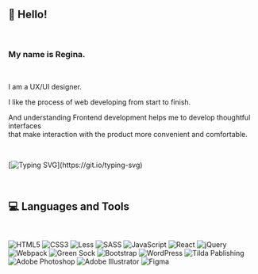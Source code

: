 ## 👋 Hello! 

<br>

### My name is Regina.

<br>

I am a UX/UI designer.

I like the process of web developing from start to finish.

And understanding Frontend development helps me to develop thoughtful interfaces <br> that make interaction with the product more convenient and comfortable.

<br>

[![Typing SVG](https://readme-typing-svg.demolab.com?font=Segoe+UI&size=18&pause=1000&color=CAD5DCF0&width=380&lines=Welcome+to+my+GitHub+profile!)](https://git.io/typing-svg)

<br>

## 💻 Languages and Tools

<br>

  ![HTML5](https://img.shields.io/badge/html5-%23E34F26.svg?style=for-the-badge&logo=html5&logoColor=white)
  ![CSS3](https://img.shields.io/badge/css3-%231572B6.svg?style=for-the-badge&logo=css3&logoColor=white)
  ![Less](https://img.shields.io/badge/less-2B4C80?style=for-the-badge&logo=less&logoColor=white)
  ![SASS](https://img.shields.io/badge/SASS-hotpink.svg?style=for-the-badge&logo=SASS&logoColor=white)
  ![JavaScript](https://img.shields.io/badge/javascript-%23323330.svg?style=for-the-badge&logo=javascript&logoColor=%23F7DF1E)
  ![React](https://img.shields.io/badge/react-%2320232a.svg?style=for-the-badge&logo=react&logoColor=%2361DAFB)
  ![jQuery](https://img.shields.io/badge/jQuery-0769AD.svg?style=for-the-badge&logo=jQuery&logoColor=white)
  ![Webpack](https://img.shields.io/badge/Webpack-8DD6F9.svg?style=for-the-badge&logo=Webpack&logoColor=black)
  ![Green Sock](https://img.shields.io/badge/green%20sock-88CE02?style=for-the-badge&logo=greensock&logoColor=white)
  ![Bootstrap](https://img.shields.io/badge/bootstrap-%23563D7C.svg?style=for-the-badge&logo=bootstrap&logoColor=white)
  ![WordPress](https://img.shields.io/badge/WordPress-%23117AC9.svg?style=for-the-badge&logo=WordPress&logoColor=white)
  ![Tilda Pablishing](https://img.shields.io/badge/Tilda%20Publishing-FFA282.svg?style=for-the-badge&logo=Tilda-Publishing&logoColor=black)
  ![Adobe Photoshop](https://img.shields.io/badge/adobe%20photoshop-%2331A8FF.svg?style=for-the-badge&logo=adobe%20photoshop&logoColor=white)
  ![Adobe Illustrator](https://img.shields.io/badge/Adobe%20Illustrator-FF9A00.svg?style=for-the-badge&logo=Adobe-Illustrator&logoColor=white)
  ![Figma](https://img.shields.io/badge/figma-%23F24E1E.svg?style=for-the-badge&logo=figma&logoColor=white)




